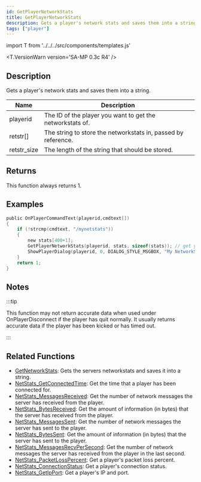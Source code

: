 ```yaml
---
id: GetPlayerNetworkStats
title: GetPlayerNetworkStats
description: Gets a player's network stats and saves them into a string.
tags: ["player"]
---
```


import T from '../../../src/components/templates.js'

<T.VersionWarn version='SA-MP 0.3c R4' />

## Description

Gets a player's network stats and saves them into a string.

| Name        | Description                                                   |
| ----------- | ------------------------------------------------------------- |
| playerid    | The ID of the player you want to get the networkstats of.     |
| retstr[]    | The string to store the networkstats in, passed by reference. |
| retstr_size | The length of the string that should be stored.               |

## Returns

This function always returns 1.

## Examples

```c
public OnPlayerCommandText(playerid,cmdtext[])
{
    if (!strcmp(cmdtext, "/mynetstats"))
    {
        new stats[400+1];
        GetPlayerNetworkStats(playerid, stats, sizeof(stats)); // get your own network stats
        ShowPlayerDialog(playerid, 0, DIALOG_STYLE_MSGBOX, "My NetworkStats", stats, "Okay", "");
    }
    return 1;
}
```

## Notes

:::tip

This function may not return accurate data when used under OnPlayerDisconnect if the player has quit normally. It usually returns accurate data if the player has been kicked or has timed out.

:::

## Related Functions

- [GetNetworkStats](GetNetworkStats.md): Gets the servers networkstats and saves it into a string.
- [NetStats_GetConnectedTime](NetStats_GetConnectedTime.md): Get the time that a player has been connected for.
- [NetStats_MessagesReceived](NetStats_MessagesReceived.md): Get the number of network messages the server has received from the player.
- [NetStats_BytesReceived](NetStats_BytesReceived.md): Get the amount of information (in bytes) that the server has received from the player.
- [NetStats_MessagesSent](NetStats_MessagesSent.md): Get the number of network messages the server has sent to the player.
- [NetStats_BytesSent](NetStats_BytesSent.md): Get the amount of information (in bytes) that the server has sent to the player.
- [NetStats_MessagesRecvPerSecond](NetStats_MessagesRecvPerSecond.md): Get the number of network messages the server has received from the player in the last second.
- [NetStats_PacketLossPercent](NetStats_PacketLossPercent.md): Get a player's packet loss percent.
- [NetStats_ConnectionStatus](NetStats_ConnectionStatus.md): Get a player's connection status.
- [NetStats_GetIpPort](NetStats_GetIpPort.md): Get a player's IP and port.
